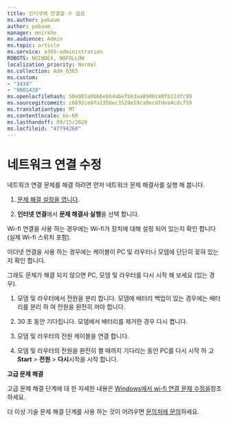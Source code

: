 ```yaml
---
title: 인터넷에 연결할 수 없음
ms.author: pebaum
author: pebaum
manager: mnirkhe
ms.audience: Admin
ms.topic: article
ms.service: o365-administration
ROBOTS: NOINDEX, NOFOLLOW
localization_priority: Normal
ms.collection: Adm_O365
ms.custom:
- "3434"
- "9001438"
ms.openlocfilehash: 50e901a0bb6e6b4abefbb3aa8946c40fb11dfc99
ms.sourcegitcommit: c6692ce0fa1358ec3529e59ca0ecdfdea4cdc759
ms.translationtype: MT
ms.contentlocale: ko-KR
ms.lasthandoff: 09/15/2020
ms.locfileid: "47794268"
---
```

# <a name="fix-network-connection"></a>네트워크 연결 수정

네트워크 연결 문제를 해결 하려면 먼저 네트워크 문제 해결사를 실행 해 봅니다. 

1. [문제 해결 설정을 엽니다](ms-settings:troubleshoot).

2. **인터넷 연결**에서 **문제 해결사 실행**을 선택 합니다.

Wi-fi 연결을 사용 하는 경우에는 Wi-fi가 장치에 대해 설정 되어 있는지 확인 합니다 (실제 Wi-fi 스위치 포함).

이더넷 연결을 사용 하는 경우에는 케이블이 PC 및 라우터나 모뎀에 단단히 꽂혀 있는지 확인 합니다.

그래도 문제가 해결 되지 않으면 PC, 모뎀 및 라우터를 다시 시작 해 보세요 (있는 경우).

1. 모뎀 및 라우터에서 전원을 분리 합니다. 모뎀에 배터리 백업이 있는 경우에는 배터리를 분리 하 여 전원을 완전히 꺼야 합니다.

2. 30 초 동안 기다립니다. 모뎀에서 배터리를 제거한 경우 다시 켭니다.

3. 모뎀 및 라우터의 전원 케이블을 연결 합니다.

4. 모뎀 및 라우터의 전원을 완전히 켤 때까지 기다리는 동안 PC를 다시 시작 하 고 **Start**  >  **전원**  >  **다시**시작을 시작 합니다.

**고급 문제 해결**

고급 문제 해결 단계에 대 한 자세한 내용은 [Windows에서 wi-fi 연결 문제 수정을](https://support.microsoft.com/help/10741?ocid=SMC10741%2F)참조 하세요. 

더 이상 기술 문제 해결 단계를 사용 하는 것이 어려우면 [문의처에 문의](https://support.microsoft.com/contactus)하세요.
